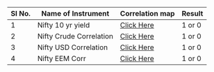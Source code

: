 | Sl No. | Name of Instrument | Correlation map |Result|
|---|---|---|---|
 |1| Nifty 10 yr yield | [Click Here](https://github.com/anirbanghoshsbi/.github.io/blob/master/correlation/folder/Correlation_IN10_interest.ipynb)| 1 or 0|
 |2| Nifty Crude Correlation | [Click Here](https://github.com/anirbanghoshsbi/.github.io/blob/master/correlation/folder/Nifty_Crude_corr.ipynb)|1 or 0|
 |3|Nifty USD Correlation | [Click Here](https://github.com/anirbanghoshsbi/.github.io/blob/master/correlation/folder/nifty_usd_correlation.ipynb)|1 or 0|
 |4|Nifty EEM Corr|[Click Here](https://github.com/anirbanghoshsbi/.github.io/blob/master/correlation/folder/Nifty_Corr_EEM(etf).ipynb)|1 or 0|
